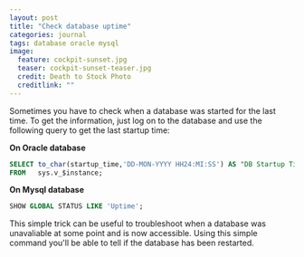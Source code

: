 ```yaml
---
layout: post
title: "Check database uptime"
categories: journal
tags: database oracle mysql
image:
  feature: cockpit-sunset.jpg
  teaser: cockpit-sunset-teaser.jpg
  credit: Death to Stock Photo
  creditlink: ""
---
```

Sometimes you have to check when a database was started for the last time.
To get the information, just log on to the database and use the following query to get the last startup time:

**On Oracle database**

```sql
SELECT to_char(startup_time,'DD-MON-YYYY HH24:MI:SS') AS "DB Startup Time"
FROM   sys.v_$instance;
```

**On Mysql database**

```sql
SHOW GLOBAL STATUS LIKE 'Uptime';
```

This simple trick can be useful to troubleshoot when a database was unavaliable at some point and is now accessible. Using this simple command you'll be able to tell if the database has been restarted.
